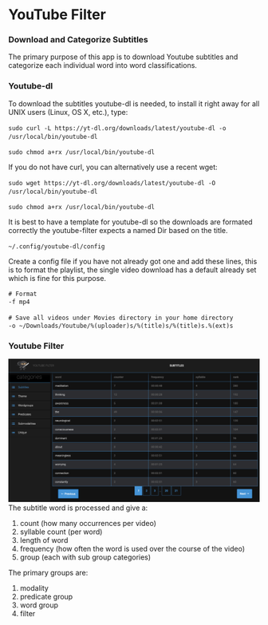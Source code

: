 # YouTube Filter

### Download and Categorize Subtitles

The primary purpose of this app is to download Youtube subtitles and categorize
each individual word into word classifications. 


### Youtube-dl

To download the subtitles youtube-dl is needed, to install it right away for 
all UNIX users (Linux, OS X, etc.), type:

`sudo curl -L https://yt-dl.org/downloads/latest/youtube-dl -o /usr/local/bin/youtube-dl`

`sudo chmod a+rx /usr/local/bin/youtube-dl`

If you do not have curl, you can alternatively use a recent wget:

`sudo wget https://yt-dl.org/downloads/latest/youtube-dl -O /usr/local/bin/youtube-dl`

`sudo chmod a+rx /usr/local/bin/youtube-dl`

It is best to have a template for youtube-dl so the downloads are formated
correctly the youtube-filter expects a named Dir based on the title. 

`~/.config/youtube-dl/config`

Create a config file if you have not already got one and add these lines, this 
is to format the playlist, the single video download has a default already set 
which is fine for this purpose.


    # Format
    -f mp4

    # Save all videos under Movies directory in your home directory
    -o ~/Downloads/Youtube/%(uploader)s/%(title)s/%(title)s.%(ext)s



### Youtube Filter
![front end](https://github.com/shadow-chasing/filter/blob/master/scripts/screen-shots/Screenshot%202019-09-10%20at%2016.19.55.png)
The subtitle word is processed and give a: 

1. count (how many occurrences per video)
2. syllable count (per word)
3. length of word
4. frequency (how often the word is used over the course of the video)
5. group (each with sub group categories)


The primary groups are:

1. modality
2. predicate group
3. word group
4. filter


